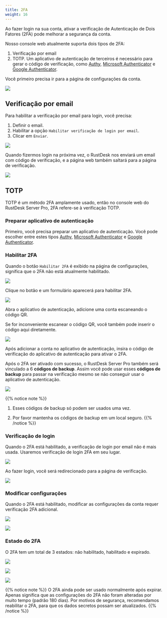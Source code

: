 ```yaml
---
title: 2FA
weight: 16
---
```


Ao fazer login na sua conta, ativar a verificação de Autenticação de Dois Fatores (2FA) pode melhorar a segurança da conta.

Nosso console web atualmente suporta dois tipos de 2FA:

1. Verificação por email
2. TOTP. Um aplicativo de autenticação de terceiros é necessário para gerar o código de verificação, como [Authy](https://authy.com), [Microsoft Authenticator](https://www.microsoft.com/en-us/security/mobile-authenticator-app/) e [Google Authenticator](https://play.google.com/store/apps/details?id=com.google.android.apps.authenticator2).

Você primeiro precisa ir para a página de configurações da conta.

![](/docs/en/self-host/rustdesk-server-pro/2fa/images/1-settings-account.png)

## Verificação por email

Para habilitar a verificação por email para login, você precisa:

1. Definir o email.
2. Habilitar a opção `Habilitar verificação de login por email`.
3. Clicar em `Enviar`.

![](/docs/en/self-host/rustdesk-server-pro/2fa/images/2-2fa-email-1.png)

Quando fizermos login na próxima vez, o RustDesk nos enviará um email com código de verificação, e a página web também saltará para a página de verificação.

![](/docs/en/self-host/rustdesk-server-pro/2fa/images/2-2fa-email-2.png)

## TOTP

TOTP é um método 2FA amplamente usado, então no console web do RustDesk Server Pro, 2FA refere-se à verificação TOTP.

### Preparar aplicativo de autenticação

Primeiro, você precisa preparar um aplicativo de autenticação.
Você pode escolher entre estes tipos [Authy](https://authy.com), [Microsoft Authenticator](https://www.microsoft.com/en-us/security/mobile-authenticator-app/) e [Google Authenticator](https://play.google.com/store/apps/details?id=com.google.android.apps.authenticator2).

### Habilitar 2FA

Quando o botão `Habilitar 2FA` é exibido na página de configurações, significa que o 2FA não está atualmente habilitado.

![](/docs/en/self-host/rustdesk-server-pro/2fa/images/3-2fa-enable-1.png)

Clique no botão e um formulário aparecerá para habilitar 2FA.

![](/docs/en/self-host/rustdesk-server-pro/2fa/images/3-2fa-enable-2.png)

Abra o aplicativo de autenticação, adicione uma conta escaneando o código QR.

Se for inconveniente escanear o código QR, você também pode inserir o código aqui diretamente.

![](/docs/en/self-host/rustdesk-server-pro/2fa/images/3-2fa-enable-3.png)

Após adicionar a conta no aplicativo de autenticação, insira o código de verificação do aplicativo de autenticação para ativar o 2FA.

Após o 2FA ser ativado com sucesso, o RustDesk Server Pro também será vinculado a 6 **códigos de backup**. Assim você pode usar esses **códigos de backup** para passar na verificação mesmo se não conseguir usar o aplicativo de autenticação.

![](/docs/en/self-host/rustdesk-server-pro/2fa/images/3-2fa-enable-4.png)

{{% notice note %}}
1. Esses códigos de backup só podem ser usados uma vez.

2. Por favor mantenha os códigos de backup em um local seguro.
{{% /notice %}}

### Verificação de login

Quando o 2FA está habilitado, a verificação de login por email não é mais usada. Usaremos verificação de login 2FA em seu lugar.

![](/docs/en/self-host/rustdesk-server-pro/2fa/images/3-2fa-enable-login-5.png)

Ao fazer login, você será redirecionado para a página de verificação.

![](/docs/en/self-host/rustdesk-server-pro/2fa/images/3-2fa-enable-login-6.png)

### Modificar configurações

Quando o 2FA está habilitado, modificar as configurações da conta requer verificação 2FA adicional.

![](/docs/en/self-host/rustdesk-server-pro/2fa/images/3-2fa-settings-1.png)

![](/docs/en/self-host/rustdesk-server-pro/2fa/images/3-2fa-settings-2.png)

### Estado do 2FA

O 2FA tem um total de 3 estados: não habilitado, habilitado e expirado.

![](/docs/en/self-host/rustdesk-server-pro/2fa/images/3-2fa-state-not-enabled.png)

![](/docs/en/self-host/rustdesk-server-pro/2fa/images/3-2fa-state-enabled.png)

![](/docs/en/self-host/rustdesk-server-pro/2fa/images/3-2fa-state-expired.png)

{{% notice note %}}
O 2FA ainda pode ser usado normalmente após expirar. Apenas significa que as configurações do 2FA não foram alteradas por muito tempo (padrão 180 dias). Por motivos de segurança, recomendamos reabilitar o 2FA, para que os dados secretos possam ser atualizados.
{{% /notice %}}